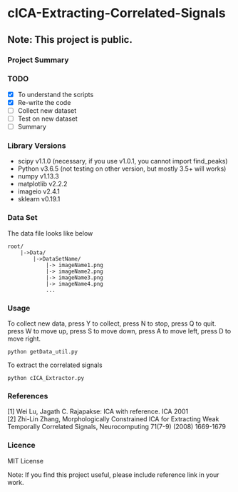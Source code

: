 # cICA-Extracting-Correlated-Signals

## Note: This project is public.

### Project Summary

### TODO
- [x] To understand the scripts
- [x] Re-write the code
- [ ] Collect new dataset
- [ ] Test on new dataset
- [ ] Summary

### Library Versions

- scipy v1.1.0 (necessary, if you use v1.0.1, you cannot import find_peaks)
- Python v3.6.5 (not testing on other version, but mostly 3.5+ will works)
- numpy v1.13.3
- matplotlib v2.2.2
- imageio v2.4.1
- sklearn v0.19.1

### Data Set
The data file looks like below
```
root/
    |->Data/
        |->DataSetName/
            |-> imageName1.png
            |-> imageName2.png
            |-> imageName3.png
            |-> imageName4.png
            ...
```

### Usage
To collect new data, press Y to collect, press N to stop, press Q to quit.  
press W to move up, press S to move down, press A to move left, press D to move right.
```
python getData_util.py
```

To extract the correlated signals
```
python cICA_Extractor.py
```


### References

[1] Wei Lu, Jagath C. Rajapakse: ICA with reference. ICA 2001  
[2] Zhi-Lin Zhang, Morphologically Constrained ICA for Extracting Weak Temporally Correlated Signals, Neurocomputing 71(7-9) (2008) 1669-1679

### Licence

MIT License

Note: If you find this project useful, please include reference link in your work.
